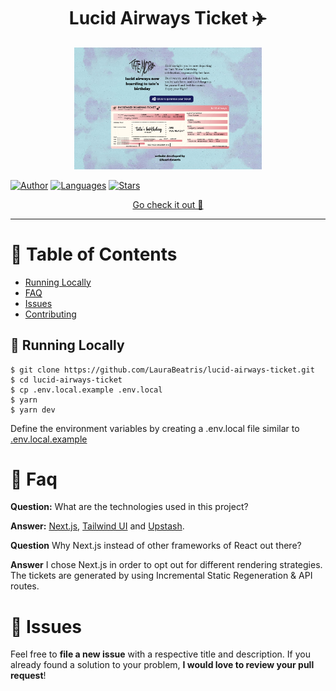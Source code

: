 

<h1 align='center'>Lucid Airways Ticket ✈️</h1>

<p align="center">
   <img src="./.github/docs/images/home.png" width="300"/>
</p>

[![Author](https://img.shields.io/badge/author-LauraBeatris-161A59?style=flat-square)](https://github.com/LauraBeatris)
[![Languages](https://img.shields.io/github/languages/count/LauraBeatris/lucid-airways-ticket?color=%23161A59&style=flat-square)](#)
[![Stars](https://img.shields.io/github/stars/LauraBeatris/lucid-airways-ticket?color=161A59&style=flat-square)](https://github.com/LauraBeatris/lucid-airways-ticket/stargazers)


<p align="center">
   <a href="https://lucid-airways-ticket">Go check it out 🎉</a>
</p>

---

# :pushpin: Table of Contents

* [Running Locally](#construction_worker-running-locally)
* [FAQ](#postbox-faq)
* [Issues](#bug-issues)
* [Contributing](#tada-contributing)

## :construction_worker: Running Locally

```
$ git clone https://github.com/LauraBeatris/lucid-airways-ticket.git
$ cd lucid-airways-ticket
$ cp .env.local.example .env.local
$ yarn
$ yarn dev
```

Define the environment variables by creating a .env.local file similar to [.env.local.example](https://github.com/LauraBeatris/lucid-airways-ticket/blob/master/.env.local.example)

# :postbox: Faq

**Question:** What are the technologies used in this project?

**Answer:** [Next.js](https://nextjs.org/), [Tailwind UI](https://tailwindui.com/) and [Upstash](https://upstash.com/).

**Question** Why Next.js instead of other frameworks of React out there?

**Answer** I chose Next.js in order to opt out for different rendering strategies. The tickets are generated by using Incremental Static Regeneration & API routes. 

# :bug: Issues

Feel free to **file a new issue** with a respective title and description. If you already found a solution to your problem, **I would love to review your pull request**!

